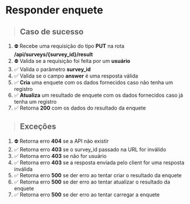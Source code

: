 # Responder enquete

> ## Caso de sucesso

1. ⛔️   Recebe uma requisição do tipo **PUT** na rota **/api/surveys/{survey_id}/result**
2. ⛔️   Valida se a requisição foi feita por um **usuário**
3. ✅   Valida o parâmetro **survey_id**
4. ✅   Valida se o campo **answer** é uma resposta válida
5. ✅   **Cria** uma enquete com os dados fornecidos caso não tenha um registro
6. ✅   **Atualiza** um resultado de enquete com os dados fornecidos caso já tenha um registro
7. ✅   Retorna **200** com os dados do resultado da enquete

> ## Exceções

1. ⛔️   Retorna erro **404** se a API não existir
2. ✅   Retorna erro **403** se o survey_id passado na URL for inválido
3. ✅   Retorna erro **403** se não for usuário
4. ✅   Retorna erro **403** se a resposta enviada pelo client for uma resposta inválida
5. ✅    Retorna erro **500** se der erro ao tentar criar o resultado da enquete
6. ✅    Retorna erro **500** se der erro ao tentar atualizar o resultado da enquete
7. ✅   Retorna erro **500** se der erro ao tentar carregar a enquete
